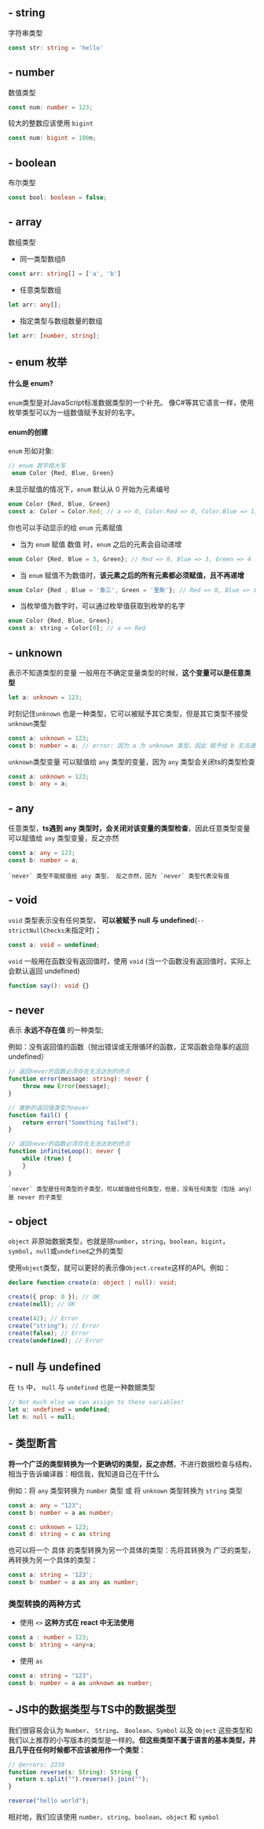 
## - string
字符串类型
```ts
const str: string = 'hello'
```

## - number
数值类型
```ts
const num: number = 123;
```

较大的整数应该使用 `bigint`
```ts
const num: bigint = 100n;
```

## - boolean
布尔类型
```ts
const bool: boolean = false;
```

## - array
数组类型
- 同一类型数组ß
```ts
const arr: string[] = ['a', 'b']
```

- 任意类型数组
```ts
let arr: any[];
```

- 指定类型与数组数量的数组
```ts
let arr: [number, string];
```

## - enum 枚举
#### 什么是 enum?
`enum`类型是对JavaScript标准数据类型的一个补充。 像C#等其它语言一样，使用枚举类型可以为一组数值赋予友好的名字。

#### enum的创建
`enum` 形如对象:
```js
// enum 首字母大写
 enum Color {Red, Blue, Green}
```

未显示赋值的情况下，`enum` 默认从 0 开始为元素编号
```js
enum Color {Red, Blue, Green}
const a: Color = Color.Red; // a => 0, Color.Red => 0, Color.Blue => 1, Color.Green => 2 ...
```

你也可以手动显示的给 `enum` 元素赋值
- 当为 `enum`  赋值 数值 时，`enum` 之后的元素会自动递增
```js
enum Color {Red, Blue = 3, Green}; // Red => 0, Blue => 3, Green => 4
```

- 当 `enum` 赋值不为数值时，**该元素之后的所有元素都必须赋值，且不再递增**
```js
enum Color {Red , Blue = '章三', Green = '里斯'}; // Red => 0, Blue => 章三, Green => 里斯
```

- 当枚举值为数字时，可以通过枚举值获取到枚举的名字
```js
enum Color {Red, Blue, Green};
const a: string = Color[0]; // a => Red
```

## - unknown
表示不知道类型的变量
一般用在不确定变量类型的时候，**这个变量可以是任意类型**
```ts
let a: unknown = 123;
```

时刻记住`unknown` 也是一种类型，它可以被赋予其它类型，但是其它类型不接受 `unknown`类型
```ts
const a: unknown = 123;
const b: number = a; // error: 因为 a 为 unknown 类型，因此 赋予给 b 无法通过编译
```

`unknown`类型变量 可以赋值给 `any` 类型的变量，因为 `any` 类型会关闭ts的类型检查
```ts
const a: unknown = 123;
const b: any = a;
```

## - any
任意类型，**ts遇到 any 类型时，会关闭对该变量的类型检查**，因此任意类型变量可以赋值给 `any` 类型变量，反之亦然
```ts
const a: any = 123;
const b: number = a;
```

```ad-important
`never` 类型不能赋值给 any 类型， 反之亦然，因为 `never` 类型代表没有值
```

## - void
`void`  类型表示没有任何类型， **可以被赋予 null 与 undefined**(`--strictNullChecks`未指定时)；
```ts
const a: void = undefined;
```

`void` 一般用在函数没有返回值时，使用 `void` (当一个函数没有返回值时，实际上会默认返回 undefined)
```ts
function say(): void {}
```


## - never
表示 **永远不存在值** 的一种类型;

例如：没有返回值的函数（抛出错误或无限循环的函数，正常函数会隐事的返回 undefined）

```ts
// 返回never的函数必须存在无法达到的终点
function error(message: string): never {
    throw new Error(message);
}

// 推断的返回值类型为never
function fail() {
    return error("Something failed");
}

// 返回never的函数必须存在无法达到的终点
function infiniteLoop(): never {
    while (true) {
    }
}
```

```ad-tip
`never` 类型是任何类型的子类型，可以赋值给任何类型，但是，没有任何类型（包括 any）是 never 的子类型
```

## - object
`object` 非原始数据类型，也就是除`number`，`string`，`boolean`，`bigint`，`symbol`，`null`或`undefined`之外的类型

使用`object`类型，就可以更好的表示像`Object.create`这样的API。例如：
```ts
declare function create(o: object | null): void;

create({ prop: 0 }); // OK
create(null); // OK

create(42); // Error
create("string"); // Error
create(false); // Error
create(undefined); // Error
```

## - null 与 undefined
在  `ts` 中， `null` 与 `undefined` 也是一种数据类型
```ts
// Not much else we can assign to these variables!
let u: undefined = undefined;
let n: null = null;
```

## - 类型断言
**将一个广泛的类型转换为一个更确切的类型，反之亦然**，不进行数据检查与结构，相当于告诉编译器：相信我，我知道自己在干什么

例如：将 `any` 类型转换为 `number` 类型 或 将 `unknown` 类型转换为 `string` 类型
```ts
const a: any = "123";
const b: number = a as number;

const c: unknown = 123;
const d: string = c as string
```

也可以将一个 具体 的类型转换为另一个具体的类型：先将其转换为 广泛的类型，再转换为另一个具体的类型：
```ts
const a: string = '123';
const b: number = a as any as number;
```

### 类型转换的两种方式
- 使用 `<>`
**这种方式在 react 中无法使用**
```ts
const a : number = 123;
const b: string = <any>a;
```

- 使用 `as`
```ts
const a: string = "123";
const b: number = a as unknown as number;
```

## - JS中的数据类型与TS中的数据类型
我们很容易会认为 `Number`、 `String`、 `Boolean`、`Symbol` 以及 `Object` 这些类型和我们以上推荐的小写版本的类型是一样的。**但这些类型不属于语言的基本类型，并且几乎在任何时候都不应该被用作一个类型**：
```ts
// @errors: 2339
function reverse(s: String): String {
  return s.split("").reverse().join("");
}

reverse("hello world");
```

相对地，我们应该使用 `number`、`string`、`boolean`、`object` 和 `symbol`
